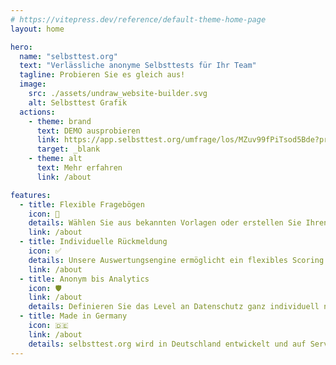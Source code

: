```yaml
---
# https://vitepress.dev/reference/default-theme-home-page
layout: home

hero:
  name: "selbsttest.org"
  text: "Verlässliche anonyme Selbsttests für Ihr Team"
  tagline: Probieren Sie es gleich aus!
  image:
    src: ./assets/undraw_website-builder.svg
    alt: Selbsttest Grafik
  actions:
    - theme: brand
      text: DEMO ausprobieren
      link: https://app.selbsttest.org/umfrage/los/MZuv99fPiTsod5Bde?previewId=xJ5bRJatKLqyBE54c
      target: _blank
    - theme: alt
      text: Mehr erfahren
      link: /about

features:
  - title: Flexible Fragebögen
    icon: 📔
    details: Wählen Sie aus bekannten Vorlagen oder erstellen Sie Ihren ganz individuellem Fragebogen.
    link: /about
  - title: Individuelle Rückmeldung
    icon: ✅
    details: Unsere Auswertungsengine ermöglicht ein flexibles Scoring. So können Sie Ihren Usern immer die passende Rückmeldung geben.  
    link: /about
  - title: Anonym bis Analytics
    icon: 🛡️
    link: /about
    details: Definieren Sie das Level an Datenschutz ganz individuell nach Ihrem Anwendungsfall.
  - title: Made in Germany
    icon: 🇩🇪
    link: /about
    details: selbsttest.org wird in Deutschland entwickelt und auf Servern in Deutschland betrieben.
---
```


<script setup>
import { VPTeamMembers } from 'vitepress/theme'

const members = [
  {
    avatar: 'https://avatars.githubusercontent.com/u/152927?v=4',
    name: 'Mark Heckmann',
    title: 'Co-Founder, CEO',
    links: [
      { icon: 'github', link: 'https://github.com/markheckmann' },
      { icon: 'linkedin', link: 'https://www.linkedin.com/in/markheckmann/' }
    ]
  },
  {
    avatar: 'https://avatars.githubusercontent.com/u/1135285?v=4',
    name: 'Jan Küster',
    title: 'Co-Founder, CTO',
    links: [
      { icon: 'github', link: 'https://github.com/jankapunkt' },
      { icon: 'linkedin', link: 'https://www.linkedin.com/in/jan-kuester/' }
    ]
  },
]
</script>

